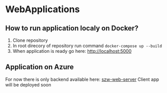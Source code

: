 ﻿# WebApplications

## How to run application localy on Docker?
1. Clone repository
2. In root direcory of repository run command `docker-compose up --build`
3. When application is ready go here: [http://localhost:5000](http://localhost:5000)

## Application on Azure
For now there is only backend available here: [szw-web-server](https://szw-web-server.azurewebsites.net/swagger/v1/swagger.json)
Client app will be deployed soon

